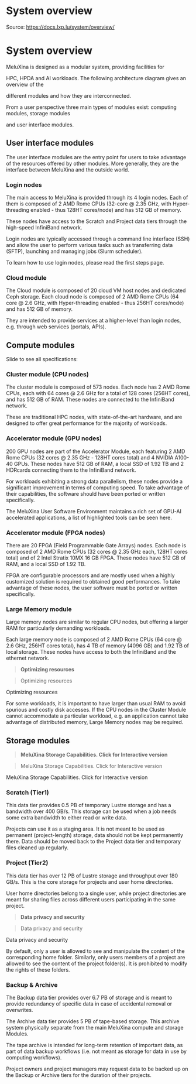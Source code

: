 # System overview

Source: https://docs.lxp.lu/system/overview/

# System overview

MeluXina is designed as a modular system, providing facilities for

HPC, HPDA and AI workloads. The following architecture diagram gives an overview of the

different modules and how they are interconnected.

From a user perspective three main types of modules exist: computing modules, storage modules

and user interface modules.

## User interface modules

The user interface modules are the entry point for users to take advantage of the resources offered by other modules. More generally, they are the interface between MeluXina and the outside world.

### Login nodes

The main access to MeluXina is provided through its 4 login nodes. Each of them is composed of 2 AMD Rome CPUs (32-core @ 2.35 GHz, with Hyper-threading enabled - thus 128HT cores/node) and has 512 GB of memory.

These nodes have access to the Scratch and Project data tiers through the high-speed InfiniBand network.

Login nodes are typically accessed through a command line interface (SSH) and allow the user to perform various tasks such as transferring data (SFTP), launching and managing jobs (Slurm scheduler).

To learn how to use login nodes, please read the first steps page.

### Cloud module

The Cloud module is composed of 20 cloud VM host nodes and dedicated Ceph storage. Each cloud node is composed of 2 AMD Rome CPUs (64 core @ 2.6 GHz, with Hyper-threading enabled - thus 256HT cores/node) and has 512 GB of memory.

They are intended to provide services at a higher-level than login nodes, e.g. through web services (portals, APIs).

## Compute modules

Slide to see all specifications:

### Cluster module (CPU nodes)

The cluster module is composed of 573 nodes. Each node has 2 AMD Rome CPUs, each with 64 cores @ 2.6 GHz for a total of 128 cores (256HT cores), and has 512 GB of RAM. These nodes are connected to the InfiniBand network.

These are traditional HPC nodes, with state-of-the-art hardware, and are designed to offer great performance for the majority of workloads.

### Accelerator module (GPU nodes)

200 GPU nodes are part of the Accelerator Module, each featuring 2 AMD Rome CPUs (32 cores @ 2.35 GHz - 128HT cores total) and 4 NVIDIA A100-40 GPUs. These nodes have 512 GB of RAM, a local SSD of 1.92 TB and 2 HDRcards connecting them to the InfiniBand network.

For workloads exhibiting a strong data parallelism, these nodes provide a significant improvement in terms of computing speed. To take advantage of their capabilities, the software should have been ported or written specifically.

The MeluXina User Software Environment maintains a rich set of GPU-AI accelerated applications, a list of highlighted tools can be seen here.

### Accelerator module (FPGA nodes)

There are 20 FPGA (Field Programmable Gate Arrays) nodes. Each node is composed of 2 AMD Rome CPUs (32 cores @ 2.35 GHz each, 128HT cores total) and of 2 Intel Stratix 10MX 16 GB FPGA. These nodes have 512 GB of RAM, and a local SSD of 1.92 TB.

FPGA are configurable processors and are mostly used when a highly customized solution is required to obtained good performances. To take advantage of these nodes, the user software must be ported or written specifically.

### Large Memory module

Large memory nodes are similar to regular CPU nodes, but offering a larger RAM for particularly demanding workloads.

Each large memory node is composed of 2 AMD Rome CPUs (64 core @ 2.6 GHz, 256HT cores total), has 4 TB of memory (4096 GB) and 1.92 TB of local storage. These nodes have access to both the InfiniBand and the ethernet network.

> **Optimizing resources**

> Optimizing resources

Optimizing resources

For some workloads, it is important to have larger than usual RAM to avoid spurious and costly disk accesses. If the CPU nodes in the Cluster Module cannot accommodate a particular workload, e.g. an application cannot take advantage of distributed memory, Large Memory nodes may be required.

## Storage modules

> **MeluXina Storage Capabilities. Click for Interactive version**

> MeluXina Storage Capabilities. Click for Interactive version

MeluXina Storage Capabilities. Click for Interactive version

### Scratch (Tier1)

This data tier provides 0.5 PB of temporary Lustre storage and has a bandwidth over 400 GB/s. This storage can be used when a job needs some extra bandwidth to either read or write data.

Projects can use it as a staging area. It is not meant to be used as permanent (project-length) storage, data should not be kept permanently there. Data should be moved back to the Project data tier and temporary files cleaned up regularly.

### Project (Tier2)

This data tier has over 12 PB of Lustre storage and throughput over 180 GB/s. This is the core storage for projects and user home directories.

User home directories belong to a single user, while project directories are meant for sharing files across different users participating in the same project.

> **Data privacy and security**

> Data privacy and security

Data privacy and security

By default, only a user is allowed to see and manipulate the content of the corresponding home folder. Similarly, only users members of a project are allowed to see the content of the project folder(s). It is prohibited to modify the rights of these folders.

### Backup & Archive

The Backup data tier provides over 6.7 PB of storage and is meant to provide redundancy of specific data in case of accidental removal or overwrites.

The Archive data tier provides 5 PB of tape-based storage. This archive system physically separate from the main MeluXina compute and storage Modules.

The tape archive is intended for long-term retention of important data, as part of data backup workflows (i.e. not meant as storage for data in use by computing workflows).

Project owners and project managers may request data to be backed up on the Backup or Archive tiers for the duration of their projects.